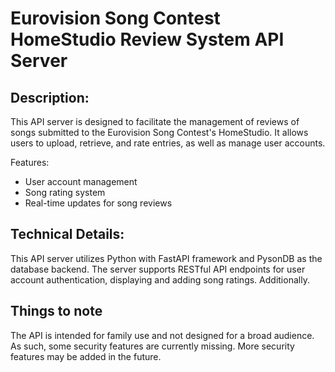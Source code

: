 # Eurovision Song Contest HomeStudio Review System API Server

## Description:

This API server is designed to facilitate the management of reviews of songs submitted to the Eurovision Song Contest's HomeStudio. It allows users to upload, retrieve, and rate entries, as well as manage user accounts.

Features:
- User account management
- Song rating system
- Real-time updates for song reviews

## Technical Details:

This API server utilizes Python with FastAPI framework and PysonDB as the database backend. The server supports RESTful API endpoints for user account authentication, displaying and adding song ratings. Additionally.

## Things to note

The API is intended for family use and not designed for a broad audience. As such, some security features are currently missing. More security features may be added in the future.